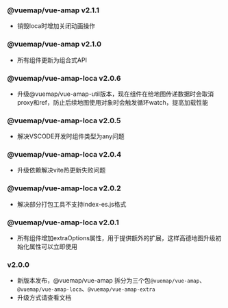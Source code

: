 ### @vuemap/vue-amap v2.1.1
* 销毁loca时增加关闭动画操作

### @vuemap/vue-amap v2.1.0
* 所有组件更新为组合式API

### @vuemap/vue-amap-loca v2.0.6
* 升级@vuemap/vue-amap-util版本，现在组件在给地图传递数据时会取消proxy和ref，防止后续地图使用对象时会触发循环watch，提高加载性能

### @vuemap/vue-amap-loca v2.0.5
* 解决VSCODE开发时组件类型为any问题

### @vuemap/vue-amap-loca v2.0.4
* 升级依赖解决vite热更新失败问题

### @vuemap/vue-amap-loca v2.0.2
* 解决部分打包工具不支持index-es.js格式

### @vuemap/vue-amap-loca v2.0.1
* 所有组件增加extraOptions属性，用于提供额外的扩展，这样高德地图升级初始化属性可以立即使用

### v2.0.0
* 新版本发布，@vuemap/vue-amap 拆分为三个包```@vuemap/vue-amap```、```@vuemap/vue-amap-loca```、```@vuemap/vue-amap-extra```
* 升级方式请查看文档
